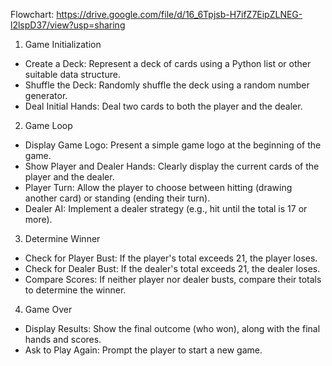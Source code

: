 Flowchart: 
https://drive.google.com/file/d/16_6Tpjsb-H7ifZ7EipZLNEG-l2lspD37/view?usp=sharing

1. Game Initialization
* Create a Deck: Represent a deck of cards using a Python list or other suitable data structure.
* Shuffle the Deck: Randomly shuffle the deck using a random number generator.
* Deal Initial Hands: Deal two cards to both the player and the dealer.
2. Game Loop
* Display Game Logo: Present a simple game logo at the beginning of the game.
* Show Player and Dealer Hands: Clearly display the current cards of the player and the dealer.
* Player Turn: Allow the player to choose between hitting (drawing another card) or standing (ending their turn).
* Dealer AI: Implement a dealer strategy (e.g., hit until the total is 17 or more).
3. Determine Winner
* Check for Player Bust: If the player's total exceeds 21, the player loses.
* Check for Dealer Bust: If the dealer's total exceeds 21, the dealer loses.
* Compare Scores: If neither player nor dealer busts, compare their totals to determine the winner.
4. Game Over
* Display Results: Show the final outcome (who won), along with the final hands and scores.
* Ask to Play Again: Prompt the player to start a new game.